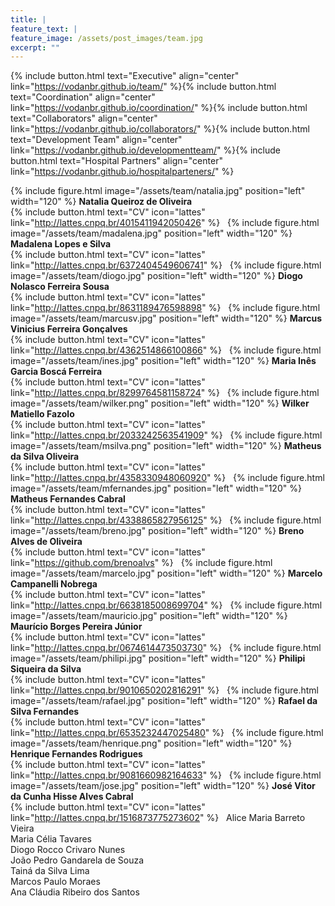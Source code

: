 ```yaml
---
title: |  
feature_text: |
feature_image: /assets/post_images/team.jpg
excerpt: ""
---
```


{% include button.html text="Executive" align="center" link="https://vodanbr.github.io/team/" %}{% include button.html text="Coordination" align="center" link="https://vodanbr.github.io/coordination/" %}{% include button.html text="Collaborators" align="center" link="https://vodanbr.github.io/collaborators/" %}{% include button.html text="Development Team" align="center" link="https://vodanbr.github.io/developmentteam/" %}{% include button.html text="Hospital Partners" align="center" link="https://vodanbr.github.io/hospitalparteners/" %}

{% include figure.html image="/assets/team/natalia.jpg" position="left" width="120" %}
**Natalia Queiroz de Oliveira**<br/>
{% include button.html text="CV" icon="lattes" link="http://lattes.cnpq.br/4015411942050426" %}
&nbsp;
{% include figure.html image="/assets/team/madalena.jpg" position="left" width="120" %}
**Madalena Lopes e Silva**\
{% include button.html text="CV" icon="lattes" link="http://lattes.cnpq.br/6372404549606741" %}
&nbsp;
{% include figure.html image="/assets/team/diogo.jpg" position="left" width="120" %}
**Diogo Nolasco Ferreira Sousa**\
{% include button.html text="CV" icon="lattes" link="http://lattes.cnpq.br/8631189476598898" %}
&nbsp;
{% include figure.html image="/assets/team/marcusv.jpg" position="left" width="120" %}
**Marcus Vinicius Ferreira Gonçalves**\
{% include button.html text="CV" icon="lattes" link="http://lattes.cnpq.br/4362514866100866" %}
&nbsp;
{% include figure.html image="/assets/team/ines.jpg" position="left" width="120" %}
**Maria Inês Garcia Boscá Ferreira**\
{% include button.html text="CV" icon="lattes" link="http://lattes.cnpq.br/8299764581158724" %}
&nbsp;
{% include figure.html image="/assets/team/wilker.png" position="left" width="120" %}
**Wilker Matiello Fazolo**\
{% include button.html text="CV" icon="lattes" link="http://lattes.cnpq.br/2033242563541909" %}
&nbsp;
{% include figure.html image="/assets/team/msilva.png" position="left" width="120" %}
**Matheus da Silva Oliveira**\
{% include button.html text="CV" icon="lattes" link="http://lattes.cnpq.br/4358330948060920" %}
&nbsp;
{% include figure.html image="/assets/team/mfernandes.jpg" position="left" width="120" %}
**Matheus Fernandes Cabral**\
{% include button.html text="CV" icon="lattes" link="http://lattes.cnpq.br/4338865827956125" %}
&nbsp;
{% include figure.html image="/assets/team/breno.jpg" position="left" width="120" %}
**Breno Alves de Oliveira**\
{% include button.html text="CV" icon="lattes" link="https://github.com/brenoalvs" %}
&nbsp;
{% include figure.html image="/assets/team/marcelo.jpg" position="left" width="120" %}
**Marcelo Campanelli Nobrega**\
{% include button.html text="CV" icon="lattes" link="http://lattes.cnpq.br/6638185008699704" %}
&nbsp;
{% include figure.html image="/assets/team/mauricio.jpg" position="left" width="120" %}
**Maurício Borges Pereira Júnior**\
{% include button.html text="CV" icon="lattes" link="http://lattes.cnpq.br/0674614473503730" %}
&nbsp;
{% include figure.html image="/assets/team/philipi.jpg" position="left" width="120" %}
**Philipi Siqueira da Silva**\
{% include button.html text="CV" icon="lattes" link="http://lattes.cnpq.br/9010650202816291" %}
&nbsp;
{% include figure.html image="/assets/team/rafael.jpg" position="left" width="120" %}
**Rafael da Silva Fernandes**\
{% include button.html text="CV" icon="lattes" link="http://lattes.cnpq.br/6535232447025480" %}
&nbsp;
{% include figure.html image="/assets/team/henrique.png" position="left" width="120" %}
**Henrique Fernandes Rodrigues**\
{% include button.html text="CV" icon="lattes" link="http://lattes.cnpq.br/9081660982164633" %}
&nbsp;
{% include figure.html image="/assets/team/jose.jpg" position="left" width="120" %}
**José Vitor da Cunha Hisse Alves Cabral**\
{% include button.html text="CV" icon="lattes" link="http://lattes.cnpq.br/1516873775273602" %}
&nbsp;
Alice Maria Barreto Vieira\
Maria Célia Tavares\
Diogo Rocco Crivaro Nunes\
João Pedro Gandarela de Souza\
Tainá da Silva Lima\
Marcos Paulo Moraes\
Ana Cláudia Ribeiro dos Santos


